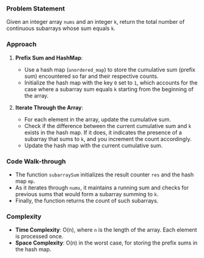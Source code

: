 ### Problem Statement
Given an integer array `nums` and an integer `k`, return the total number of continuous subarrays whose sum equals `k`.

### Approach
1. **Prefix Sum and HashMap**:
   - Use a hash map (`unordered_map`) to store the cumulative sum (prefix sum) encountered so far and their respective counts.
   - Initialize the hash map with the key `0` set to `1`, which accounts for the case where a subarray sum equals `k` starting from the beginning of the array.

2. **Iterate Through the Array**:
   - For each element in the array, update the cumulative sum.
   - Check if the difference between the current cumulative sum and `k` exists in the hash map. If it does, it indicates the presence of a subarray that sums to `k`, and you increment the count accordingly.
   - Update the hash map with the current cumulative sum.

### Code Walk-through
- The function `subarraySum` initializes the result counter `res` and the hash map `mp`.
- As it iterates through `nums`, it maintains a running sum and checks for previous sums that would form a subarray summing to `k`.
- Finally, the function returns the count of such subarrays.

### Complexity
- **Time Complexity**: O(n), where `n` is the length of the array. Each element is processed once.
- **Space Complexity**: O(n) in the worst case, for storing the prefix sums in the hash map.
